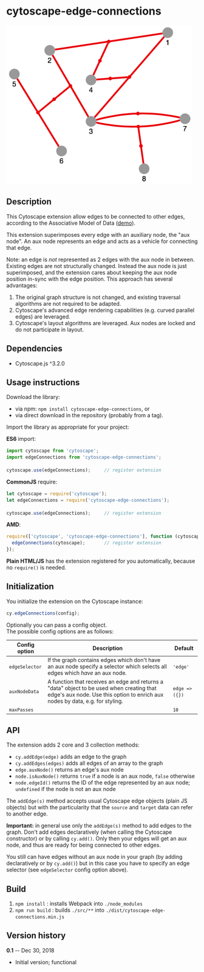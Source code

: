 cytoscape-edge-connections
==========================


![cytoscape-edge-connections](demo.png)


## Description

This Cytoscape extension allow edges to be connected to other edges, according to the Associative Model of Data
([demo](https://jri.github.io/cytoscape-edge-connections)).

This extension superimposes every edge with an auxiliary node, the "aux node". An aux node represents an edge and acts as a vehicle for connecting that edge.

Note: an edge is *not* represented as 2 edges with the aux node in between. Existing edges are not structurally changed. Instead the aux node is just superimposed, and the extension cares about keeping the aux node position in-sync with the edge position. This approach has several advantages:

1. The original graph structure is not changed, and existing traversal algorithms are not required to be adapted.
2. Cytoscape's advanced edge rendering capabilities (e.g. curved parallel edges) are leveraged.
3. Cytoscape's layout algorithms are leveraged. Aux nodes are locked and do not participate in layout.


## Dependencies

* Cytoscape.js ^3.2.0


## Usage instructions

Download the library:

* via npm: `npm install cytoscape-edge-connections`, or
* via direct download in the repository (probably from a tag).

Import the library as appropriate for your project:

**ES6** import:

```js
import cytoscape from 'cytoscape';
import edgeConnections from 'cytoscape-edge-connections';

cytoscape.use(edgeConnections);     // register extension
```

**CommonJS** require:

```js
let cytoscape = require('cytoscape');
let edgeConnections = require('cytoscape-edge-connections');

cytoscape.use(edgeConnections);     // register extension
```

**AMD**:

```js
require(['cytoscape', 'cytoscape-edge-connections'], function (cytoscape, edgeConnections) {
  edgeConnections(cytoscape);       // register extension
});
```

**Plain HTML/JS** has the extension registered for you automatically, because no `require()` is needed.


## Initialization

You initialize the extension on the Cytoscape instance:

```js
cy.edgeConnections(config);
```

Optionally you can pass a config object.  
The possible config options are as follows:

| Config option  | Description | Default |
| -------------  | ----------- | ------- |
| `edgeSelector` | If the graph contains edges which don't have an aux node specify a selector which selects all edges which *have* an aux node. | `'edge'` |
| `auxNodeData`  | A function that receives an edge and returns a "data" object to be used when creating that edge's aux node. Use this option to enrich aux nodes by data, e.g. for styling. | `edge => ({})` |
| `maxPasses`    |             | `10`           |


## API

The extension adds 2 core and 3 collection methods:

* `cy.addEdge(edge)` adds an edge to the graph
* `cy.addEdges(edges)` adds all edges of an array to the graph
* `edge.auxNode()` returns an edge's aux node
* `node.isAuxNode()` returns `true` if a node is an aux node, `false` otherwise
* `node.edgeId()` returns the ID of the edge represented by an aux node; `undefined` if the node is not an aux node

The `addEdge(s)` method accepts usual Cytoscape edge objects (plain JS objects) but with the particularity that the `source` and `target` data can refer to another edge.

**Important:** in general use only the `addEdge(s)` method to add edges to the graph. Don't add edges declaratively (when calling the Cytoscape constructor) or by calling `cy.add()`. Only then your edges will get an aux node, and thus are ready for being connected to other edges.

You still can have edges without an aux node in your graph (by adding declaratively or by `cy.add()`) but in this case you have to specify an edge selector (see `edgeSelector` config option above).

## Build

1. `npm install` : installs Webpack into `./node_modules`
2. `npm run build` : builds `./src/**` into `./dist/cytoscape-edge-connections.min.js`


## Version history

**0.1** -- Dec 30, 2018

* Initial version; functional
